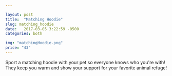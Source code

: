 ```yaml
---

layout: post
title:  "Matching Hoodie"
slug: matching_hoodie
date:   2017-03-05 3:22:59 -0500
categories: both

img: "matchingHoodie.png"
price: "43"
---
```

Sport a matching hoodie with your pet so everyone knows who you're with! They keep you warm and show your support for your favorite animal refuge!
